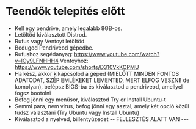 # Teendők telepités előtt
- Kell egy pendrive, amely legalább 8GB-os.
- Letöltöd kiválasztott Distrod.
- Rufus vagy Ventoyt letöltöd.
- Bedugod Pendriveod gépedbe.
- Rufushoz segédanyag: https://www.youtube.com/watch?v=lOy9LFNHHH4 Ventoyhoz: https://www.youtube.com/shorts/D310VkKOPMU
- Ha kész, akkor kikapcsolod a géped (MIELŐTT MINDEN FONTOS ADATODAT, SZÉP EMLÉKEKET LEMENTED, MERT ELFOG VESZNI! de komolyan), belépsz BIOS-ba és kiválasztod a pendriveod, amellyel fogsz bootolni
- Befog jönni egy menűsor, kiválasztod Try or Install Ubuntu-t
- Semmi para, nem  virus, befog jönni egy asztal, amely két opció közül tudsz választani (Try Ubuntu vagy Install Ubuntu)
- Kiválasztod a nyelved, billentyűzedet
 -- FEJLESZTÉS ALATT VAN ---
